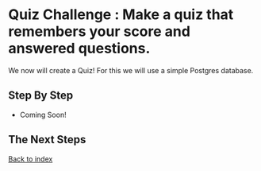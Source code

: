 # Quiz Challenge : Make a quiz that remembers your score and answered questions.

We now will create a Quiz! For this we will use a simple Postgres database.

## Step By Step

- Coming Soon!

## The Next Steps

[Back to index](./index.md)
